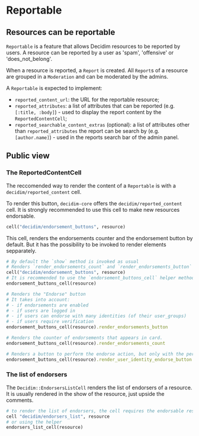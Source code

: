 # Reportable

## Resources can be reportable

`Reportable` is a feature that allows Decidim resources to be reported by users.
A resource can be reported by a user as 'spam', 'offensive' or 'does_not_belong'.

When a resource is reported, a `Report` is created. All `Report`s of a resource are grouped in a `Moderation` and can be moderated by the admins.

A `Reportable` is expected to implement:
 - `reported_content_url`: the URL for the reportable resource;
 - `reported_attributes`: a list of attributes that can be reported (e.g. `[:title, :body]`) - used to display the report content by the `ReportedContentCell`;
 - `reported_searchable_content_extras` (optional): a list of attributes other than `reported_attributes` the report can be search by (e.g. `[author.name]`) - used in the reports search bar of the admin panel.

## Public view

### The ReportedContentCell

The reccomended way to render the content of a `Reportable` is with a `decidim/reported_content` cell.

To render this button, `decidim-core` offers the `decidim/reported_content` cell. It is strongly recommended to use this cell to make new resources endorsable.

```ruby
cell("decidim/endorsement_buttons", resource)
```

This cell, renders the endorsements counter and the endorsement button by default. But it has the possibility to be invoked to render elements sepparately.

```ruby
# By default the `show` method is invoked as usual
# Renders `render_endorsements_count` and `render_endorsements_button` in a block.
cell("decidim/endorsement_buttons", resource)
# It is recommended to use the `endorsement_buttons_cell` helper method
endorsement_buttons_cell(resource)

# Renders the "Endorse" button
# It takes into account:
# - if endorsements are enabled
# - if users are logged in
# - if users can endorse with many identities (of their user_groups)
# - if users require verification
endorsement_buttons_cell(resource).render_endorsements_button

# Renders the counter of endorsements that appears in card.
endorsement_buttons_cell(resource).render_endorsements_count

# Renders a button to perform the endorse action, but only with the personal identity of the user. It does not take into account if the user belongs to any user group.
endorsement_buttons_cell(resource).render_user_identity_endorse_button
```

### The list of endorsers

The `Decidim::EndorsersListCell` renders the list of endorsers of a resource. It is usually rendered in the show of the resource, just upside the comments.

```ruby
# to render the list of endorsers, the cell requires the endorsable resource, and the current user
cell "decidim/endorsers_list", resource
# or using the helper
endorsers_list_cell(resource)
```